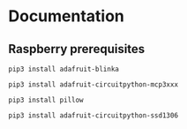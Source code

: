 # Documentation

## Raspberry prerequisites

`pip3 install adafruit-blinka`

`pip3 install adafruit-circuitpython-mcp3xxx`

`pip3 install pillow`

`pip3 install adafruit-circuitpython-ssd1306`
